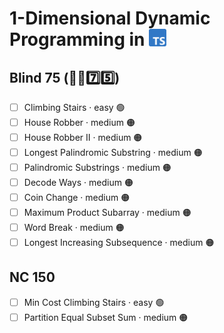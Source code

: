 # 1-Dimensional Dynamic Programming in <img src="../../assets/tsLogo.png" style="height: 1em; vertical-align: top">

## Blind 75 (🧑‍🦯7️⃣5️⃣)
- [ ] Climbing Stairs · easy 🟢 
- [ ] House Robber · medium 🟠
- [ ] House Robber II · medium 🟠
- [ ] Longest Palindromic Substring · medium 🟠
- [ ] Palindromic Substrings · medium 🟠
- [ ] Decode Ways · medium 🟠
- [ ] Coin Change · medium 🟠
- [ ] Maximum Product Subarray · medium 🟠
- [ ] Word Break · medium 🟠
- [ ] Longest Increasing Subsequence · medium 🟠

## NC 150
- [ ] Min Cost Climbing Stairs · easy 🟢
- [ ] Partition Equal Subset Sum · medium 🟠